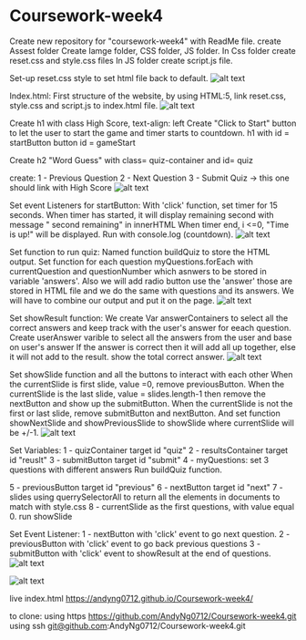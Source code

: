 # Coursework-week4
Create new repository for "coursework-week4" with ReadMe file.
create Assest folder
Create Iamge folder, CSS folder, JS folder.
In Css folder create reset.css and style.css files
In JS folder create script.js file.

Set-up reset.css style to set html file back to default. 
![alt text](https://github.com/AndyNg0712/Coursework-week4/blob/main/assets/images/reset-css.png?raw=true)

Index.html:
First structure of the website, by using HTML:5, link reset.css, style.css and script.js to index.html file. 
![alt text](https://github.com/AndyNg0712/Coursework-week4/blob/main/assets/images/structure-index-html.png?raw=true)

Create h1 with class High Score, text-align: left
Create "Click to Start" button to let the user to start the game and timer starts to countdown. 
h1 with id = startButton
button id = gameStart

Create h2 "Word Guess" with class= quiz-container and id= quiz

create:
1 - Previous Question
2 - Next Question
3 - Submit Quiz -> this one should link with High Score
![alt text](https://github.com/AndyNg0712/Coursework-week4/blob/main/assets/images/structure-index-2.png?raw=true)

Set event Listeners for startButton:
With 'click' function, set timer for 15 seconds.
When timer has started, it will display remaining second with message " second remaining" in innerHTML
When timer end, i <=0, "Time is up!" will be displayed. 
Run with console.log (countdown).
![alt text](https://github.com/AndyNg0712/Coursework-week4/blob/main/assets/images/startButton-script.png?raw=true)

Set function to run quiz:
Named function buildQuiz to store the HTML output. 
Set function for each question myQuestions.forEach with currentQuestion and questionNumber which asnwers to be stored in variable 'answers'. 
Also we will add radio button use the 'answer' those are stored in HTML file and we do the same with questions and its answers. 
We will have to combine our output and put it on the page. 
![alt text](https://github.com/AndyNg0712/Coursework-week4/blob/main/assets/images/function-buildquiz.png?raw=true)

Set showResult function: 
We create Var answerContainers to select all the correct answers and keep track with the user's answer for eeach question. 
Create userAnswer varible to select all the answers from the user and base on user's answer
If the answer is correct then it will add all up together, else it will not add to the result. 
show the total correct answer.
![alt text](https://github.com/AndyNg0712/Coursework-week4/blob/main/assets/images/show-result.png?raw=true)

Set showSlide function and all the buttons to interact with each other
When the currentSlide is first slide, value =0, remove previousButton. 
When the currentSlide is the last slide, value = slides.length-1 then remove the nextButton and show up the submitButton. 
When the currentSlide is not the first or last slide, remove submitButton and nextButton. 
And set function showNextSlide and showPreviousSlide to showSlide where currentSlide will be +/-1. 
![alt text](https://github.com/AndyNg0712/Coursework-week4/blob/main/assets/images/setup-active-buttons-slides.png?raw=true)

Set Variables:
1 - quizContainer target id "quiz"
2 - resultsContainer target id "reuslt"
3 - submitButton target id "submit"
4 - myQuestions: set 3 questions with different answers 
Run buildQuiz function. 


5 - previousButton target id "previous"
6 - nextButton target id "next"
7 - slides using querrySelectorAll to return all the elements in documents to match with style.css 
8 - currentSlide as the first questions, with value equal 0. 
run showSlide 


Set Event Listener:
1 - nextButton with 'click' event to go next question.
2 - previousButton with 'click' event to go back previous questions 
3 - submitButton with 'click' event to showResult at the end of questions. 
![alt text](https://github.com/AndyNg0712/Coursework-week4/blob/main/assets/images/buttons-eventListener.png?raw=true)

![alt text](https://github.com/AndyNg0712/Coursework-week4/blob/main/assets/images/index-full.png?raw=true)

live index.html
https://andyng0712.github.io/Coursework-week4/

to clone: 
using https
https://github.com/AndyNg0712/Coursework-week4.git
using ssh
git@github.com:AndyNg0712/Coursework-week4.git

